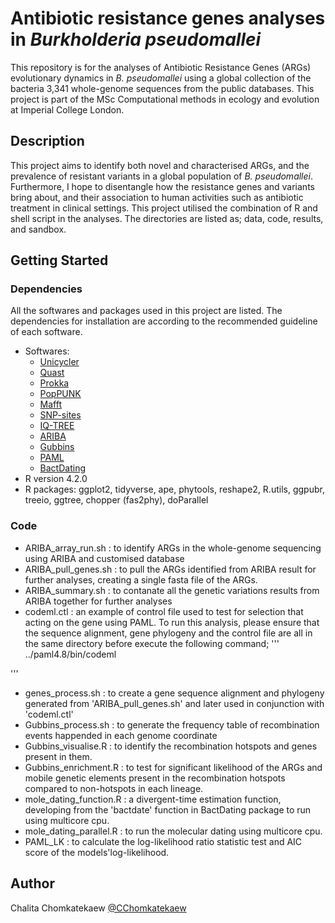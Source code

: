 #  Antibiotic resistance genes analyses in *Burkholderia pseudomallei*

This repository is for the analyses of Antibiotic Resistance Genes (ARGs) evolutionary dynamics in *B. pseudomallei* using a global collection of the bacteria 3,341 whole-genome sequences from the public databases. This project is part of the MSc Computational methods in ecology and evolution at Imperial College London.

## Description

This project aims to identify both novel and characterised ARGs, and the prevalence of resistant variants in a global population of *B. pseudomallei*. Furthermore, I hope to disentangle how the resistance genes and variants bring about, and their association to human activities such as antibiotic treatment in clinical settings. This project utilised the combination of R and shell script in the analyses. The directories are listed as; data, code, results, and sandbox. 

## Getting Started

### Dependencies
All the softwares and packages used in this project are listed. The dependencies for installation are according to the recommended guideline of each software.
* Softwares:
    * [Unicycler](https://github.com/rrwick/Unicycler)
    * [Quast](https://github.com/ablab/quast)
    * [Prokka](https://github.com/tseemann/prokka)
    * [PopPUNK](https://poppunk.readthedocs.io/en/latest/)
    * [Mafft](https://mafft.cbrc.jp/alignment/software/)
    * [SNP-sites](https://github.com/sanger-pathogens/snp-sites)
    * [IQ-TREE](http://www.iqtree.org)
    * [ARIBA](https://github.com/sanger-pathogens/ariba)
    * [Gubbins](https://github.com/nickjcroucher/gubbins)
    * [PAML](https://github.com/abacus-gene/paml)
    * [BactDating](https://github.com/xavierdidelot/BactDating)
* R version 4.2.0
* R packages: ggplot2, tidyverse, ape, phytools, reshape2, R.utils, ggpubr, treeio, ggtree, chopper (fas2phy), doParallel

### Code

* ARIBA_array_run.sh : to identify ARGs in the whole-genome sequencing using ARIBA and customised database
* ARIBA_pull_genes.sh : to pull the ARGs identified from ARIBA result for further analyses, creating a single fasta file of the ARGs.
* ARIBA_summary.sh : to contanate all the genetic variations results from ARIBA together for further analyses
* codeml.ctl : an example of control file used to test for selection that acting on the gene using PAML. To run this analysis, please ensure that the sequence alignment, gene phylogeny and the control file are all in the same directory before execute the following command;
'''
../paml4.8/bin/codeml

'''
* genes_process.sh : to create a gene sequence alignment and phylogeny generated from 'ARIBA_pull_genes.sh' and later used in conjunction with 'codeml.ctl'
* Gubbins_process.sh : to generate the frequency table of recombination events happended in each genome coordinate
* Gubbins_visualise.R : to identify the recombination hotspots and genes present in them.
* Gubbins_enrichment.R : to test for significant likelihood of the ARGs and mobile genetic elements present in the recombination hotspots compared to non-hotspots in each lineage.
* mole_dating_function.R : a divergent-time estimation function, developing from the 'bactdate' function in BactDating package to run using multicore cpu.
* mole_dating_parallel.R : to run the molecular dating using multicore cpu.
* PAML_LK : to calculate the log-likelihood ratio statistic test and AIC score of the models'log-likelihood.


## Author

Chalita Chomkatekaew
[@CChomkatekaew](https://twitter.com/CChomkatekaew)
